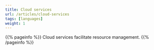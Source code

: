 ```yaml
---
title: Cloud services
url: /articles/cloud-services
tags: [languages]
weight: 1
---
```


{{% pageinfo %}}
Cloud services facilitate resource management.
{{% /pageinfo %}}
